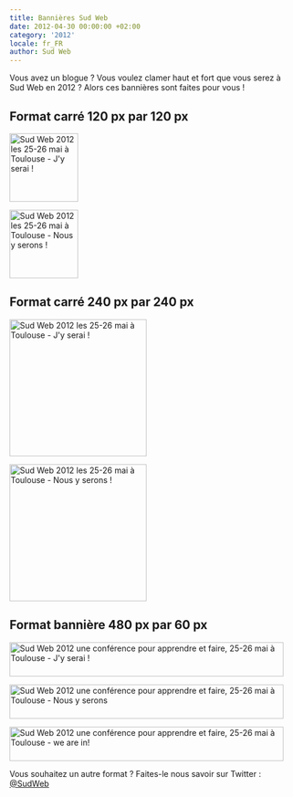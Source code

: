 ```yaml
---
title: Bannières Sud Web
date: 2012-04-30 00:00:00 +02:00
category: '2012'
locale: fr_FR
author: Sud Web
---
```


Vous avez un blogue ? Vous voulez clamer haut et fort que vous serez à Sud Web en 2012 ? Alors ces bannières sont faites pour vous !

## Format carré 120 <abbr>px</abbr> par 120 <abbr>px</abbr>

[<img class="alignnone size-full wp-image-691" title="Bannière J'y serai, 120 par 120" src="http://sudweb.fr/2012/wp-content/uploads/2012/04/Banniere2012-120px.png" alt="Sud Web 2012 les 25-26 mai à Toulouse - J'y serai !" width="120" height="120" />][1]

[<img class="alignnone size-full wp-image-690" title="Bannière Nous y serons, 120 par 120" src="http://sudweb.fr/2012/wp-content/uploads/2012/04/Banniere2012-120px-nous.png" alt="Sud Web 2012 les 25-26 mai à Toulouse - Nous y serons !" width="120" height="120" />][2]

## Format carré 240 <abbr>px</abbr> par 240 <abbr>px</abbr>

[<img class="alignnone size-full wp-image-693" title="bannière j'y serai, 240 par 240" src="http://sudweb.fr/2012/wp-content/uploads/2012/04/Banniere2012-240px.png" alt="Sud Web 2012 les 25-26 mai à Toulouse - J'y serai !" width="240" height="240" />][3]

[<img class="alignnone size-full wp-image-692" title="Bannière nous y serons, 240 par 240" src="http://sudweb.fr/2012/wp-content/uploads/2012/04/Banniere2012-240px-nous.png" alt="Sud Web 2012 les 25-26 mai à Toulouse - Nous y serons !" width="240" height="240" />][4]

## Format bannière 480 <abbr>px</abbr> par 60 <abbr>px</abbr>

[<img class="alignnone size-full wp-image-694" title="Bannière J'y serai, 480 par 60" src="http://sudweb.fr/2012/wp-content/uploads/2012/04/Banniere2012-480-j-y-serai.png" alt="Sud Web 2012 une conférence pour apprendre et faire, 25-26 mai à Toulouse - J'y serai !" width="480" height="60" />][5]

[<img class="alignnone size-full wp-image-695" title="Bannière Nous y serons, 480 par 60" src="http://sudweb.fr/2012/wp-content/uploads/2012/04/Banniere2012-480-Nous-y-serons.png" alt="Sud Web 2012 une conférence pour apprendre et faire, 25-26 mai à Toulouse - Nous y serons" width="480" height="60" />][6]

[<img class="alignnone size-full wp-image-696" title="Bannière nous y serons en anglais, 480 par 60" src="http://sudweb.fr/2012/wp-content/uploads/2012/04/Banniere2012-480-we.png" alt="Sud Web 2012 une conférence pour apprendre et faire, 25-26 mai à Toulouse - we are in!" width="480" height="60" />][7]

Vous souhaitez un autre format ? Faites-le nous savoir sur Twitter : [@SudWeb][8]

 [1]: http://sudweb.fr/2012/wp-content/uploads/2012/04/Banniere2012-120px.png
 [2]: http://sudweb.fr/2012/wp-content/uploads/2012/04/Banniere2012-120px-nous.png
 [3]: http://sudweb.fr/2012/wp-content/uploads/2012/04/Banniere2012-240px.png
 [4]: http://sudweb.fr/2012/wp-content/uploads/2012/04/Banniere2012-240px-nous.png
 [5]: http://sudweb.fr/2012/wp-content/uploads/2012/04/Banniere2012-480-j-y-serai.png
 [6]: http://sudweb.fr/2012/wp-content/uploads/2012/04/Banniere2012-480-Nous-y-serons.png
 [7]: http://sudweb.fr/2012/wp-content/uploads/2012/04/Banniere2012-480-we.png
 [8]: http://twitter.com/sudweb
